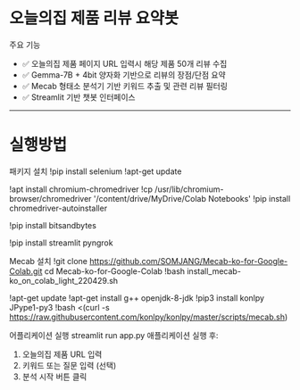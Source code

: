 # 오늘의집 제품 리뷰 요약봇
주요 기능
- ✅ 오늘의집 제품 페이지 URL 입력시 해당 제품 50개 리뷰 수집
- ✅ Gemma-7B + 4bit 양자화 기반으로 리뷰의 장점/단점 요약
- ✅ Mecab 형태소 분석기 기반 키워드 추출 및 관련 리뷰 필터링
- ✅ Streamlit 기반 챗봇 인터페이스

---
# 실행방법
패키지 설치
!pip install selenium
!apt-get update

!apt install chromium-chromedriver
!cp /usr/lib/chromium-browser/chromedriver '/content/drive/MyDrive/Colab Notebooks'
!pip install chromedriver-autoinstaller

!pip install bitsandbytes

!pip install streamlit pyngrok

Mecab 설치
!git clone https://github.com/SOMJANG/Mecab-ko-for-Google-Colab.git
cd Mecab-ko-for-Google-Colab
!bash install_mecab-ko_on_colab_light_220429.sh

!apt-get update
!apt-get install g++ openjdk-8-jdk
!pip3 install konlpy JPype1-py3
!bash <(curl -s https://raw.githubusercontent.com/konlpy/konlpy/master/scripts/mecab.sh)

어플리케이션 실행
streamlit run app.py
애플리케이션 실행 후:
1. 오늘의집 제품 URL 입력
2. 키워드 또는 질문 입력 (선택)
3. 분석 시작 버튼 클릭



